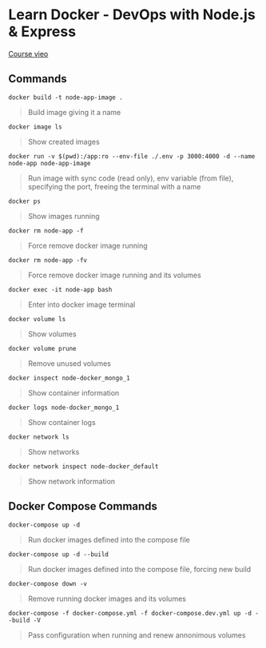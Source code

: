 # Learn Docker - DevOps with Node.js & Express

[Course vieo](https://www.youtube.com/watch?v=9zUHg7xjIqQ&t=394s)

## Commands

`docker build -t node-app-image .`
> Build image giving it a name

`docker image ls`
> Show created images

`docker run -v $(pwd):/app:ro --env-file ./.env -p 3000:4000 -d --name node-app node-app-image`
> Run image with sync code (read only), env variable (from file), specifying the port, freeing the terminal with a name

`docker ps`
> Show images running

`docker rm node-app -f`
> Force remove docker image running

`docker rm node-app -fv`
> Force remove docker image running and its volumes

`docker exec -it node-app bash`
> Enter into docker image terminal

`docker volume ls`
> Show volumes

`docker volume prune`
> Remove unused volumes

`docker inspect node-docker_mongo_1`
> Show container information

`docker logs node-docker_mongo_1`
> Show container logs

`docker network ls`
> Show networks

`docker network inspect node-docker_default`
> Show network information

## Docker Compose Commands

`docker-compose up -d`
> Run docker images defined into the compose file

`docker-compose up -d --build`
> Run docker images defined into the compose file, forcing new build

`docker-compose down -v`
> Remove running docker images and its volumes

`docker-compose -f docker-compose.yml -f docker-compose.dev.yml up -d --build -V`
> Pass configuration when running and renew annonimous volumes
